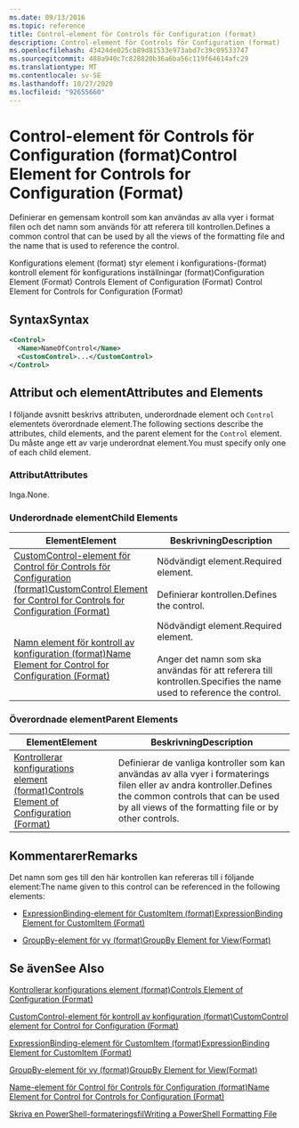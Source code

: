 ```yaml
---
ms.date: 09/13/2016
ms.topic: reference
title: Control-element för Controls för Configuration (format)
description: Control-element för Controls för Configuration (format)
ms.openlocfilehash: 43424de025cb89d81533e973abd7c39c09533747
ms.sourcegitcommit: 488a940c7c828820b36a6ba56c119f64614afc29
ms.translationtype: MT
ms.contentlocale: sv-SE
ms.lasthandoff: 10/27/2020
ms.locfileid: "92655660"
---
```

# <a name="control-element-for-controls-for-configuration-format"></a><span data-ttu-id="c1b73-103">Control-element för Controls för Configuration (format)</span><span class="sxs-lookup"><span data-stu-id="c1b73-103">Control Element for Controls for Configuration (Format)</span></span>

<span data-ttu-id="c1b73-104">Definierar en gemensam kontroll som kan användas av alla vyer i format filen och det namn som används för att referera till kontrollen.</span><span class="sxs-lookup"><span data-stu-id="c1b73-104">Defines a common control that can be used by all the views of the formatting file and the name that is used to reference the control.</span></span>

<span data-ttu-id="c1b73-105">Konfigurations element (format) styr element i konfigurations-(format) kontroll element för konfigurations inställningar (format)</span><span class="sxs-lookup"><span data-stu-id="c1b73-105">Configuration Element (Format) Controls Element of Configuration (Format) Control Element for Controls for Configuration (Format)</span></span>

## <a name="syntax"></a><span data-ttu-id="c1b73-106">Syntax</span><span class="sxs-lookup"><span data-stu-id="c1b73-106">Syntax</span></span>

```xml
<Control>
  <Name>NameOfControl</Name>
  <CustomControl>...</CustomControl>
</Control>
```

## <a name="attributes-and-elements"></a><span data-ttu-id="c1b73-107">Attribut och element</span><span class="sxs-lookup"><span data-stu-id="c1b73-107">Attributes and Elements</span></span>

<span data-ttu-id="c1b73-108">I följande avsnitt beskrivs attributen, underordnade element och `Control` elementets överordnade element.</span><span class="sxs-lookup"><span data-stu-id="c1b73-108">The following sections describe the attributes, child elements, and the parent element for the `Control` element.</span></span> <span data-ttu-id="c1b73-109">Du måste ange ett av varje underordnat element.</span><span class="sxs-lookup"><span data-stu-id="c1b73-109">You must specify only one of each child element.</span></span>

### <a name="attributes"></a><span data-ttu-id="c1b73-110">Attribut</span><span class="sxs-lookup"><span data-stu-id="c1b73-110">Attributes</span></span>

<span data-ttu-id="c1b73-111">Inga.</span><span class="sxs-lookup"><span data-stu-id="c1b73-111">None.</span></span>

### <a name="child-elements"></a><span data-ttu-id="c1b73-112">Underordnade element</span><span class="sxs-lookup"><span data-stu-id="c1b73-112">Child Elements</span></span>

|<span data-ttu-id="c1b73-113">Element</span><span class="sxs-lookup"><span data-stu-id="c1b73-113">Element</span></span>|<span data-ttu-id="c1b73-114">Beskrivning</span><span class="sxs-lookup"><span data-stu-id="c1b73-114">Description</span></span>|
|-------------|-----------------|
|[<span data-ttu-id="c1b73-115">CustomControl-element för Control för Controls för Configuration (format)</span><span class="sxs-lookup"><span data-stu-id="c1b73-115">CustomControl Element for Control for Controls for Configuration (Format)</span></span>](./customcontrol-element-for-control-for-controls-for-configuration-format.md)|<span data-ttu-id="c1b73-116">Nödvändigt element.</span><span class="sxs-lookup"><span data-stu-id="c1b73-116">Required element.</span></span><br /><br /> <span data-ttu-id="c1b73-117">Definierar kontrollen.</span><span class="sxs-lookup"><span data-stu-id="c1b73-117">Defines the control.</span></span>|
|[<span data-ttu-id="c1b73-118">Namn element för kontroll av konfiguration (format)</span><span class="sxs-lookup"><span data-stu-id="c1b73-118">Name Element for Control for Configuration (Format)</span></span>](./name-element-for-control-for-controls-for-configuration-format.md)|<span data-ttu-id="c1b73-119">Nödvändigt element.</span><span class="sxs-lookup"><span data-stu-id="c1b73-119">Required element.</span></span><br /><br /> <span data-ttu-id="c1b73-120">Anger det namn som ska användas för att referera till kontrollen.</span><span class="sxs-lookup"><span data-stu-id="c1b73-120">Specifies the name used to reference the control.</span></span>|

### <a name="parent-elements"></a><span data-ttu-id="c1b73-121">Överordnade element</span><span class="sxs-lookup"><span data-stu-id="c1b73-121">Parent Elements</span></span>

|<span data-ttu-id="c1b73-122">Element</span><span class="sxs-lookup"><span data-stu-id="c1b73-122">Element</span></span>|<span data-ttu-id="c1b73-123">Beskrivning</span><span class="sxs-lookup"><span data-stu-id="c1b73-123">Description</span></span>|
|-------------|-----------------|
|[<span data-ttu-id="c1b73-124">Kontrollerar konfigurations element (format)</span><span class="sxs-lookup"><span data-stu-id="c1b73-124">Controls Element of Configuration (Format)</span></span>](./controls-element-for-configuration-format.md)|<span data-ttu-id="c1b73-125">Definierar de vanliga kontroller som kan användas av alla vyer i formaterings filen eller av andra kontroller.</span><span class="sxs-lookup"><span data-stu-id="c1b73-125">Defines the common controls that can be used by all views of the formatting file or by other controls.</span></span>|

## <a name="remarks"></a><span data-ttu-id="c1b73-126">Kommentarer</span><span class="sxs-lookup"><span data-stu-id="c1b73-126">Remarks</span></span>

<span data-ttu-id="c1b73-127">Det namn som ges till den här kontrollen kan refereras till i följande element:</span><span class="sxs-lookup"><span data-stu-id="c1b73-127">The name given to this control can be referenced in the following elements:</span></span>

- [<span data-ttu-id="c1b73-128">ExpressionBinding-element för CustomItem (format)</span><span class="sxs-lookup"><span data-stu-id="c1b73-128">ExpressionBinding Element for CustomItem (Format)</span></span>](./expressionbinding-element-for-customitem-for-controls-for-configuration-format.md)

- [<span data-ttu-id="c1b73-129">GroupBy-element för vy (format)</span><span class="sxs-lookup"><span data-stu-id="c1b73-129">GroupBy Element for View(Format)</span></span>](./groupby-element-for-view-format.md)

## <a name="see-also"></a><span data-ttu-id="c1b73-130">Se även</span><span class="sxs-lookup"><span data-stu-id="c1b73-130">See Also</span></span>

[<span data-ttu-id="c1b73-131">Kontrollerar konfigurations element (format)</span><span class="sxs-lookup"><span data-stu-id="c1b73-131">Controls Element of Configuration (Format)</span></span>](./controls-element-for-configuration-format.md)

[<span data-ttu-id="c1b73-132">CustomControl-element för kontroll av konfiguration (format)</span><span class="sxs-lookup"><span data-stu-id="c1b73-132">CustomControl element for Control for Configuration (Format)</span></span>](./customcontrol-element-for-control-for-controls-for-configuration-format.md)

[<span data-ttu-id="c1b73-133">ExpressionBinding-element för CustomItem (format)</span><span class="sxs-lookup"><span data-stu-id="c1b73-133">ExpressionBinding Element for CustomItem (Format)</span></span>](./expressionbinding-element-for-customitem-for-controls-for-configuration-format.md)

[<span data-ttu-id="c1b73-134">GroupBy-element för vy (format)</span><span class="sxs-lookup"><span data-stu-id="c1b73-134">GroupBy Element for View(Format)</span></span>](./groupby-element-for-view-format.md)

[<span data-ttu-id="c1b73-135">Name-element för Control för Controls för Configuration (format)</span><span class="sxs-lookup"><span data-stu-id="c1b73-135">Name Element for Control for Controls for Configuration (Format)</span></span>](./name-element-for-control-for-controls-for-configuration-format.md)

[<span data-ttu-id="c1b73-136">Skriva en PowerShell-formateringsfil</span><span class="sxs-lookup"><span data-stu-id="c1b73-136">Writing a PowerShell Formatting File</span></span>](./writing-a-powershell-formatting-file.md)
